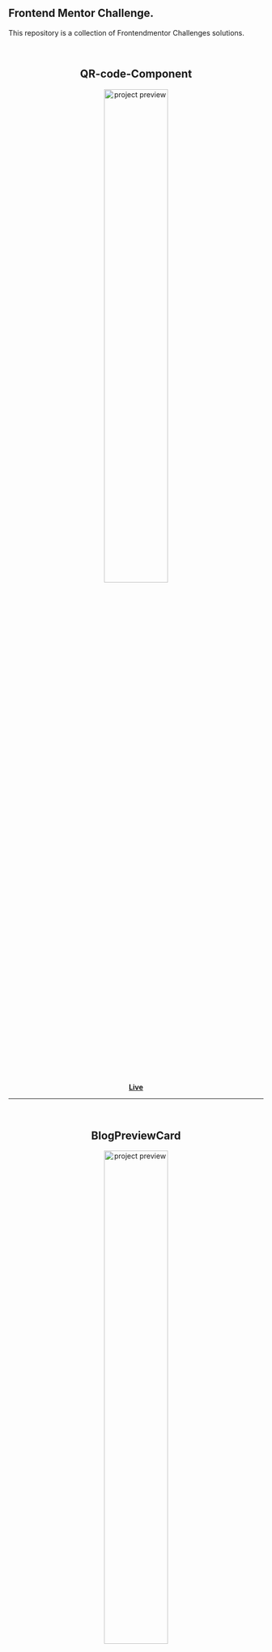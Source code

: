 ## Frontend Mentor Challenge.

This repository is a collection of Frontendmentor Challenges solutions.

<br>

<h2 align="center">QR-code-Component</h2>
    <div align="center">
       <img alt="project preview" src="https://github.com/SritharanKalimuthu/FrontendMentor/blob/main/QR-code-component/design/desktop-preview.jpg" width="50%" />
    </div> 
    <p align="center">
       <b><a href="https://qr-component-main-frontendmentor.netlify.app/">Live</a></b>
    </p>

<hr>
<br>
<h2 align="center">BlogPreviewCard</h2>
    <div align="center">
       <img alt="project preview" src="https://github.com/SritharanKalimuthu/FrontendMentor/blob/main/Blog_Preview-Card/assets/images/desktop-preview.jpg" width="50%" />
    </div> 
    <p align="center">
       <b><a href="https://blogcardfrontendmentor.netlify.app/">Live</a> </b>
    </p>

<hr>
<br>
<h2 align="center">Social Profile Links</h2>
    <div align="center">
       <img alt="project preview" src="https://github.com/SritharanKalimuthu/FrontendMentor/blob/main/Social-links-profile/design/desktop-preview.jpg" width="50%" />
    </div> 
    <p align="center">
       <b><a href="https://socialprofileslink-frontendmentor.netlify.app/">Live</a> </b>
    </p>

<hr>
<br>
<h2 align="center">Recipe Page</h2>
    <div align="center">
       <img alt="project preview" src="https://github.com/SritharanKalimuthu/FrontendMentor/blob/main/Recipe-Page/design/desktop-preview.jpg" width="50%" />
    </div> 
    <p align="center">
       <b><a href="https://recipe-page-frontendmentor-challenge.netlify.app/">Live</a> </b>
    </p>

<hr>
<br>

<h2 align="center">Testimonal_Grid_Section</h2>
    <div align="center">
       <img alt="project preview" src="https://github.com/SritharanKalimuthu/FrontendMentor/blob/main/Testimonials-grid-section/assets/images/desktop-preview.jpg" width="50%" />
    </div> 
    <p align="center">
       <b><a href="https://testimonalgridfrontendmentor.netlify.app/">Live</a> </b>
    </p>

<hr>
<br>

<h2 align="center">Social-Proof-Section-Master</h2>
    <div align="center">
      <img alt="project preview" src="https://github.com/SritharanKalimuthu/FrontendMentor/blob/main/SocialProof-section/preview-image/desktop-preview.jpg" width="50%" />
    </div> 
    <p align="center">
    <b><a href="https://social-section-frontendmentor.netlify.app/">Live</a></b>
    </p>

<hr>
<br>

<h2 align="center">FAQs-Accordin</h2>
    <div align="center">
       <img alt="project preview" src="https://github.com/SritharanKalimuthu/FrontendMentor/blob/main/FAQs-Accordian/assets/images/desktop-preview.jpg" width="50%" />
    </div> 
    <p align="center">
       <b><a href="https://faqs-accordin-frontendmentor.netlify.app/">Live</a> </b>
    </p>

<hr>
<br>

<h2 align="center">Interactive-Rating-Component</h2>
    <div align="center">
       <img alt="project preview" src="https://github.com/SritharanKalimuthu/FrontendMentor/blob/main/Interactive-Rating-App/src/assets/desktop-preview.jpg" width="50%" />
    </div> 
    <p align="center">
      <b><a href="https://interactive-rating-frontendmentor-app.netlify.app/">Live</a></b>
    </p>

<hr>
<br>

<h2 align="center">NewsLetter-SignUp</h2>
    <div align="center">
       <img alt="project preview" src="https://github.com/SritharanKalimuthu/FrontendMentor/blob/main/NewsLetter-SignUp/src/assets/images/desktop-preview.jpg" width="50%" />
    </div> 
    <p align="center">
      <b><a href="https://newsletter-signup-frontendmentor.netlify.app/">Live</a></b>
    </p>

<hr>
<br>

<h2 align="center">Age_Calculator</h2>
    <div align="center">
       <img alt="project preview" src="https://github.com/SritharanKalimuthu/FrontendMentor/blob/main/Age-calculator/Design/desktop-preview.jpg" width="50%" />
    </div> 
    <p align="center">
       <b><a href="https://agecalculator-frontendmentorchallenge.netlify.app/">Live</a></b>
    </p>

<hr>
<br>

<h2 align="center">Sunnyside Landing Page</h2>
    <div align="center">
       <img alt="project preview" src="https://github.com/SritharanKalimuthu/FrontendMentor/blob/main/Sunnyside-Landing-Page/src/assets/images/desktop-preview.jpg" width="50%" />
    </div> 
    <p align="center">
       <b><a href="https://sunnyside-landing-page-frontend.netlify.app/">Live</a></b>
    </p>

